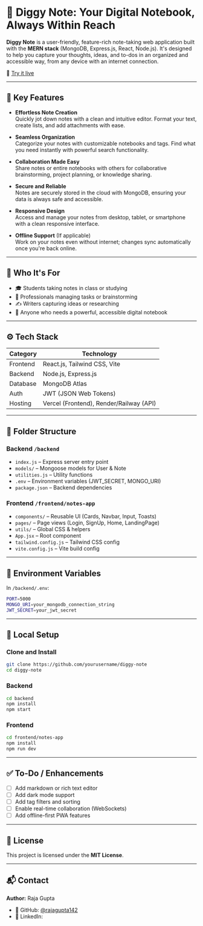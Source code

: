 # 📝 Diggy Note: Your Digital Notebook, Always Within Reach

**Diggy Note** is a user-friendly, feature-rich note-taking web application built with the **MERN stack** (MongoDB, Express.js, React, Node.js). It's designed to help you capture your thoughts, ideas, and to-dos in an organized and accessible way, from any device with an internet connection.

🔗 [Try it live](https://full-stack-note-app-ashy.vercel.app/signup)

---

## 🌟 Key Features

- **Effortless Note Creation**  
  Quickly jot down notes with a clean and intuitive editor. Format your text, create lists, and add attachments with ease.

- **Seamless Organization**  
  Categorize your notes with customizable notebooks and tags. Find what you need instantly with powerful search functionality.

- **Collaboration Made Easy**  
  Share notes or entire notebooks with others for collaborative brainstorming, project planning, or knowledge sharing.

- **Secure and Reliable**  
  Notes are securely stored in the cloud with MongoDB, ensuring your data is always safe and accessible.

- **Responsive Design**  
  Access and manage your notes from desktop, tablet, or smartphone with a clean responsive interface.

- **Offline Support** (If applicable)  
  Work on your notes even without internet; changes sync automatically once you're back online.

---

## 👤 Who It's For

- 🎓 Students taking notes in class or studying
- 💼 Professionals managing tasks or brainstorming
- ✍️ Writers capturing ideas or researching
- 🧠 Anyone who needs a powerful, accessible digital notebook

---

## ⚙️ Tech Stack

| Category    | Technology                            |
|-------------|----------------------------------------|
| Frontend    | React.js, Tailwind CSS, Vite           |
| Backend     | Node.js, Express.js                    |
| Database    | MongoDB Atlas                          |
| Auth        | JWT (JSON Web Tokens)                  |
| Hosting     | Vercel (Frontend), Render/Railway (API)|

---

## 📁 Folder Structure

### Backend `/backend`

- `index.js` – Express server entry point  
- `models/` – Mongoose models for User & Note  
- `utilities.js` – Utility functions  
- `.env` – Environment variables (JWT_SECRET, MONGO_URI)  
- `package.json` – Backend dependencies  

### Frontend `/frontend/notes-app`

- `components/` – Reusable UI (Cards, Navbar, Input, Toasts)  
- `pages/` – Page views (Login, SignUp, Home, LandingPage)  
- `utils/` – Global CSS & helpers  
- `App.jsx` – Root component  
- `tailwind.config.js` – Tailwind CSS config  
- `vite.config.js` – Vite build config  

---

## 🔑 Environment Variables

In `/backend/.env`:

```bash
PORT=5000
MONGO_URI=your_mongodb_connection_string
JWT_SECRET=your_jwt_secret
```

---

## 🚀 Local Setup

### Clone and Install

```bash
git clone https://github.com/yourusername/diggy-note
cd diggy-note
```

### Backend

```bash
cd backend
npm install
npm start
```

### Frontend

```bash
cd frontend/notes-app
npm install
npm run dev
```

---

## ✅ To-Do / Enhancements

- [ ] Add markdown or rich text editor
- [ ] Add dark mode support
- [ ] Add tag filters and sorting
- [ ] Enable real-time collaboration (WebSockets)
- [ ] Add offline-first PWA features

---

## 📜 License

This project is licensed under the **MIT License**.

---

## 📬 Contact

**Author:** Raja Gupta

* 📌 GitHub: [@rajagupta142](https://github.com/rajagupta142)
* 📌 LinkedIn:

```
